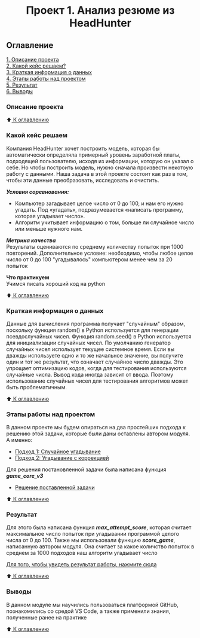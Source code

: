 # <center> Проект 1. Анализ резюме из HeadHunter

## Оглавление
[1. Описание проекта](https://github.com/romash23/project-1/blob/master/README.md#Описание-проекта)  
[2. Какой кейс решаем?](https://github.com/romash23/project-1/blob/master/README.md#Какой-кейс-решаем)  
[3. Краткая информация о данных](https://github.com/romash23/project-1/blob/master/README.md#Краткая-информация-о-данных)  
[4. Этапы работы над проектом](https://github.com/romash23/project-1/blob/master/README.md#Этапы-работы-над-проектом)  
[5. Результат](https://github.com/romash23/project-1/blob/master/README.md#Результат)    
[6. Выводы](https://github.com/romash23/project-1/blob/master/README.md#Выводы) 


### Описание проекта

 
:arrow_up:[ К оглавлению](https://github.com/romash23/project-1/blob/master/README.md#%D0%9E%D0%B3%D0%BB%D0%B0%D0%B2%D0%BB%D0%B5%D0%BD%D0%B8%D0%B5)


### Какой кейс решаем

Компания HeadHunter хочет построить модель, которая бы автоматически определяла примерный уровень заработной платы, подходящей пользователю, исходя из информации, которую он указал о себе. Но чтобы построить модель, нужно сначала произвести некотоую работу с данными. Наша задача в этой проекте состоит как раз в том, чтобы эти данные преобразовать, исследовать и очистить.

***Условия соревнования:***
- Компьютер загадывает целое число от 0 до 100, и нам его нужно угадать. Под «угадать», подразумевается «написать программу, которая угадывает число».
- Алгоритм учитывает информацию о том, больше ли случайное число или меньше нужного нам.

***Метрика качества***     
Результаты оцениваются по среднему количеству попыток при 1000 повторений. Дополнительное условие: необходимо, чтобы любое целое число от 0 до 100 "угадывалось" компьютером менее чем за 20 попыток

**Что практикуем**     
Учимся писать хороший код на python

:arrow_up:[ К оглавлению](https://github.com/project-1/blob/master/README.md#Оглавление)



### Краткая информация о данных
Данные для вычисления программа получает "случайным" образом, поскольку функция random() в Python используется для генерации псевдослучайных чисел. Функция random.seed() в Python используется для инициализации случайных чисел. По умолчанию генератор случайных чисел использует текущее системное время. Если вы дважды используете одно и то же начальное значение, вы получите один и тот же результат, что означает случайное число дважды.
Это упрощает оптимизацию кодов, когда для тестирования используются случайные числа. Вывод кода иногда зависит от ввода. Поэтому использование случайных чисел для тестирования алгоритмов может быть проблематичным.

:arrow_up:[ К оглавлению](https://github.com/project-1/blob/master/README.md#Оглавление)



### Этапы работы над проектом
В данном проекте мы будем опираться на два простейших подхода к решению этой задачи, которые были даны оставлены автором модуля. А именно:
- [Подход 1: Случайное угадывание](https://github.com/romash23/roman_maryukov_DTS/blob/main/project_0/game_v1.py)
- [Подход 2: Угадывание с коррекцией](https://github.com/romash23/roman_maryukov_DTS/blob/main/project_0/game_v2.py)

Для решения постановленной задачи была написана функция ***game_core_v3***
- [Решение поставленной задачи](https://github.com/romash23/roman_maryukov_DTS/blob/main/project_0/game_v3.py)

:arrow_up:[ К оглавлению](https://github.com/project-1/blob/master/README.md#Оглавление)


### Результат
Для этого была написана функция ***max_attempt_score***, которая считает максимальное число попыток при угадывании программой целого числа от 0 до 100.
Также мы использовали функцию ***score_game***, написанную автором модуля. Она считает за какое количство попыток в среднем за 1000 подходов наш алгоритм угадывает число

[Для того, чтобы увидеть результат работы, нажмите сюда](https://github.com/romash23/roman_maryukov_DTS/blob/main/project_0/game.ipynb)

:arrow_up:[ К оглавлению](https://github.com/project-1/blob/master/README.md#Оглавление)

### Выводы
В данном модуле мы научились пользоваться платформой GitHub, познакомились со средой VS Code, а также применили знания, полученные ранее на практике

:arrow_up:[ К оглавлению](https://github.com/project-1/blob/master/README.md#Оглавление)
